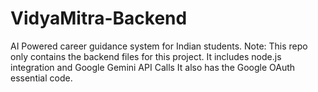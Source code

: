# VidyaMitra-Backend
AI Powered career guidance system for Indian students.
Note: This repo only contains the backend files for this project.
It includes node.js integration and Google Gemini API Calls
It also has the Google OAuth essential code.
